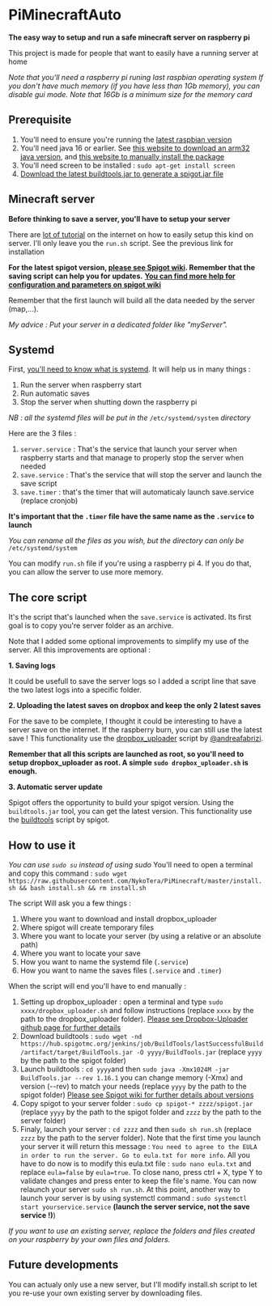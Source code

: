 # PiMinecraftAuto

**The easy way to setup and run a safe minecraft server on raspberry pi**

This project is made for people that want to easily have a running server at home

*Note that you'll need a raspberry pi runing last raspbian operating system*
*If you don't have much memory (if you have less than 1Gb memory), you can disable gui mode.*
*Note that 16Gb is a minimum size for the memory card*



## Prerequisite

1. You'll need to ensure you're running the [latest raspbian version](https://www.raspberrypi.org/documentation/raspbian/updating.md)
2. You'll need java 16 or earlier. See [this website to download an arm32 java version](https://adoptium.net), and  [this website to manually install the package](https://www.digitalocean.com/community/tutorials/how-to-manually-install-oracle-java-on-a-debian-or-ubuntu-vps)
3. You'll need screen to be installed : `sudo apt-get install screen`
4. [Download the latest buildtools.jar to generate a spigot.jar file](https://www.spigotmc.org/wiki/buildtools/)



## Minecraft server

**Before thinking to save a server, you'll have to setup your server**

There are [lot of tutorial](https://www.makeuseof.com/tag/setup-minecraft-server-raspberry-pi/) on the internet on how to easily setup this kind on server.
I'll only leave you the `run.sh` script. See the previous link for installation

**For the latest spigot version, [please see Spigot wiki](https://www.spigotmc.org/wiki/buildtools/#latest). Remember that the saving script can help you for updates.**
**[You can find more help for configuration and parameters on spigot wiki](https://www.spigotmc.org/wiki/spigot/)**

Remember that the first launch will build all the data needed by the server (map,...).

*My advice : Put your server in a dedicated folder like "myServer".*



## Systemd

First, [you'll need to know what is systemd](https://wiki.debian.org/systemd).
It will help us in many things :

1. Run the server when raspberry start
2. Run automatic saves
3. Stop the server when shutting down the raspberry pi

*NB : all the systemd files will be put in the* `/etc/systemd/system` *directory*

Here are the 3 files :

1. `server.service` : That's the service that launch your server when raspberry starts and that manage to properly stop the server when needed
2. `save.service` : That's the service that will stop the server and launch the save script
3. `save.timer` : that's the timer that will automaticaly launch save.service (replace cronjob)

**It's important that the `.timer` file have the same name as the `.service` to launch**

*You can rename all the files as you wish, but the directory can only be* `/etc/systemd/system`

You can modify `run.sh` file if you're using a raspberry pi 4. If you do that, you can allow the server to use more memory.



## The core script

It's the script that's launched when the `save.service` is activated.
Its first goal is to copy you're server folder as an archive.

Note that I added some optional improvements to simplify my use of the server. All this improvements are optional :

**1. Saving logs**

It could be usefull to save the server logs so I added a script line that save the two latest logs into a specific folder.

**2. Uploading the latest saves on dropbox and keep the only 2 latest saves**

For the save to be complete, I thought it could be interesting to have a server save on the internet. If the raspberry burn, you can still use the latest save !
This functionality use the [dropbox_uploader](https://github.com/andreafabrizi/Dropbox-Uploader) script by [@andreafabrizi](https://github.com/andreafabrizi).

**Remember that all this scripts are launched as root, so you'll need to setup dropbox_uploader as root. A simple `sudo dropbox_uploader.sh` is enough.**

**3. Automatic server update**

Spigot offers the opportunity to build your spigot version. Using the `buildtools.jar` tool, you can get the latest version.
This functionality use the [buildtools](https://hub.spigotmc.org/jenkins/job/BuildTools/) script by spigot.



## How to use it

*You can use `sudo su` instead of using sudo*
You'll need to open a terminal and copy this command :
`sudo wget https://raw.githubusercontent.com/NykoTera/PiMinecraft/master/install.sh && bash install.sh && rm install.sh`

The script Will ask you a few things :
1. Where you want to download and install dropbox_uploader
2. Where spigot will create temporary files
3. Where you want to locate your server (by using a relative or an absolute path)
4. Where you want to locate your save
5. How you want to name the systemd file (`.service`)
6. How you want to name the saves files (`.service` and `.timer`)

When the script will end you'll have to end manually :
1. Setting up dropbox_uploader : open a terminal and type `sudo xxxx/dropbox_uploader.sh` and follow instructions (replace `xxxx` by the path to the dropbox_uploader folder). [Please see Dropbox-Uploader github page for further details](https://github.com/andreafabrizi/Dropbox-Uploader)
2. Download buildtools : `sudo wget -nd  https://hub.spigotmc.org/jenkins/job/BuildTools/lastSuccessfulBuild/artifact/target/BuildTools.jar -O yyyy/BuildTools.jar` (replace `yyyy` by the path to the spigot folder)
3. Launch buildtools : `cd yyyy`and then `sudo java -Xmx1024M -jar BuildTools.jar --rev 1.16.1` you can change memory (-Xmx) and version (--rev) to match your needs (replace `yyyy` by the path to the spigot folder) [Please see Spigot wiki for further details about versions](https://www.spigotmc.org/wiki/buildtools/#latest)
4. Copy spigot to your server folder : `sudo cp spigot-* zzzz/spigot.jar` (replace `yyyy` by the path to the spigot folder and `zzzz` by the path to the server folder)
5. Finaly, launch your server : `cd zzzz` and then `sudo sh run.sh` (replace `zzzz` by the path to the server folder).
Note that the first time you launch your server it will return this message : `You need to agree to the EULA in order to run the server. Go to eula.txt for more info`. All you have to do now is to modify this eula.txt file : `sudo nano eula.txt` and replace `eula=false` by `eula=true`. To close nano, press ctrl + X, type Y to validate changes and press enter to keep the file's name. You can now relaunch your server `sudo sh run.sh`. At this point, another way to launch your server is by using systemctl command : `sudo systemctl start yourservice.service` **(launch the server service, not the save service !)**)

*If you want to use an existing server, replace the folders and files created on your raspberry by your own files and folders.*



## Future developments

You can actualy only use a new server, but I'll modify install.sh script to let you re-use your own existing server by downloading files.
